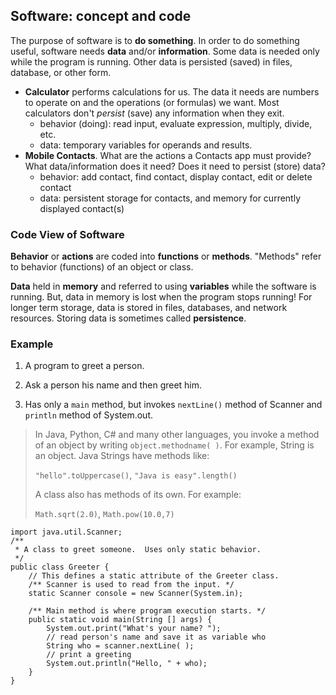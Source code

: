 ## Software: concept and code

The purpose of software is to **do something**.  In order to do something useful, software needs **data** and/or **information**.  Some data is needed only while the program is running. Other data is persisted (saved) in files, database, or other form.

* **Calculator** performs calculations for us. The data it needs are numbers to operate on and the operations (or formulas) we want.  Most calculators don't *persist* (save) any information when they exit.
    * behavior (doing): read input, evaluate expression, multiply, divide, etc.
    * data: temporary variables for operands and results.
* **Mobile Contacts**.  What are the actions a Contacts app must provide?  What data/information does it need?  Does it need to persist (store) data?
    * behavior: add contact, find contact, display contact, edit or delete contact
    * data:  persistent storage for contacts, and memory for currently displayed contact(s)
    
### Code View of Software

**Behavior** or **actions** are coded into **functions** or **methods**.  "Methods" refer to behavior (functions) of an object or class.

**Data** held in **memory** and referred to using **variables** while the software is running.  But, data in memory is lost when the program stops running! For longer term storage, data is stored in files, databases, and network resources.  Storing data is sometimes called **persistence**.

### Example

1. A program to greet a person.

2. Ask a person his name and then greet him.

3. Has only a `main` method, but invokes `nextLine()` method of Scanner and `println` method of System.out.

> In Java, Python, C# and many other languages, you invoke a method
> of an object by writing `object.methodname( )`.
> For example, String is an object. Java Strings have methods like:
>
> `"hello".toUppercase()`, `"Java is easy".length()`
>
> A class also has methods of its own.  For example:
>
> `Math.sqrt(2.0)`, `Math.pow(10.0,7)`

```
import java.util.Scanner;
/**
 * A class to greet someone.  Uses only static behavior.
 */
public class Greeter {
    // This defines a static attribute of the Greeter class.
    /** Scanner is used to read from the input. */
    static Scanner console = new Scanner(System.in);

    /** Main method is where program execution starts. */
    public static void main(String [] args) {
        System.out.print("What's your name? ");
        // read person's name and save it as variable who
        String who = scanner.nextLine( );
        // print a greeting
        System.out.println("Hello, " + who);
    }
}
```
